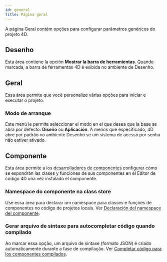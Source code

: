 ```yaml
---
id: general
title: Página geral
---
```


A página Geral contém opções para configurar parâmetros genéricos do projeto 4D.

## Desenho

Esta área contiene la opción **Mostrar la barra de herramientas**. Quando marcada, a barra de ferramentas 4D é exibida no ambiente de Desenho.

## Geral

Essa área permite que você personalize várias opções para iniciar e executar o projeto.

### Modo de arranque

Este menú le permite seleccionar el modo en el que desea que la base se abra por defecto: **Diseño** ou **Aplicación**. A menos que especificado, 4D abre por padrão no ambiente Desenho se um sistema de acesso por senha não estiver ativado.

## Componente

Esta área permite a los [desarrolladores de componentes](../Extensions/develop-components.md) configurar cómo se expondrán las clases y funciones de sus componentes en el Editor de código 4D una vez instalado el componente.

### Namespace do componente na class store

Use essa área para declarar um namespace para classes e funções de componentes no código de projetos locais. Ver [Declaración del namespace del componente](../Extensions/develop-components.md#declaring-the-component-namespace).

### Gerar arquivo de sintaxe para autocompletar código quando compilado

Ao marcar essa opção, um arquivo de sintaxe (formato JSON) é criado automaticamente durante a fase de compilação. Ver [Completar código para los componentes compilados](../Extensions/develop-components.md#code-completion-for-compiled-components).
